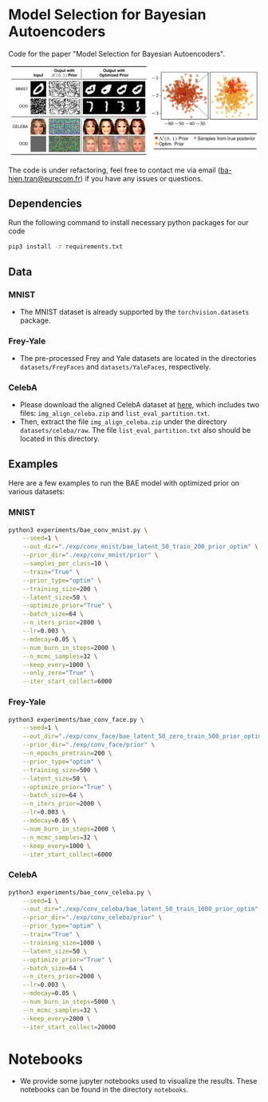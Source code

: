 # Model Selection for Bayesian Autoencoders

Code for the paper "Model Selection for Bayesian Autoencoders".

![](assets/figure.png)

The code is under refactoring, feel free to contact me via email ([ba-hien.tran@eurecom.fr](ba-hien.tran@eurecom.fr)) if you have any issues or questions.

## Dependencies
Run the following command to install necessary python packages for our code

```bash
pip3 install -r requirements.txt
```

## Data

### MNIST
* The MNIST dataset is already supported by the `torchvision.datasets` package.
### Frey-Yale
* The pre-processed Frey and Yale datasets are located in the directories `datasets/FreyFaces` and `datasets/YaleFaces`, respectively.
### CelebA
* Please download the aligned CelebA dataset at [here](http://mmlab.ie.cuhk.edu.hk/projects/CelebA.html), which includes two files: `img_align_celeba.zip` and `list_eval_partition.txt`.
* Then, extract the file `img_align_celeba.zip` under the directory `datasets/celeba/raw`.  The file `list_eval_partition.txt` also should be located in this directory.

## Examples

Here are a few examples to run the BAE model with optimized prior on various datasets:

### MNIST
```bash
python3 experiments/bae_conv_mnist.py \
    --seed=1 \
    --out_dir="./exp/conv_mnist/bae_latent_50_train_200_prior_optim" \
    --prior_dir="./exp/conv_mnist/prior" \
    --samples_per_class=10 \
    --train="True" \
    --prior_type="optim" \
    --training_size=200 \
    --latent_size=50 \
    --optimize_prior="True" \
    --batch_size=64 \
    --n_iters_prior=2000 \
    --lr=0.003 \
    --mdecay=0.05 \
    --num_burn_in_steps=2000 \
    --n_mcmc_samples=32 \
    --keep_every=1000 \
    --only_zero="True" \
    --iter_start_collect=6000
```

### Frey-Yale
```bash
python3 experiments/bae_conv_face.py \
    --seed=1 \
    --out_dir="./exp/conv_face/bae_latent_50_zero_train_500_prior_optim" \
    --prior_dir="./exp/conv_face/prior" \
    --n_epochs_pretrain=200 \
    --prior_type="optim" \
    --training_size=500 \
    --latent_size=50 \
    --optimize_prior="True" \
    --batch_size=64 \
    --n_iters_prior=2000 \
    --lr=0.003 \
    --mdecay=0.05 \
    --num_burn_in_steps=2000 \
    --n_mcmc_samples=32 \
    --keep_every=1000 \
    --iter_start_collect=6000
```

### CelebA
```bash
python3 experiments/bae_conv_celeba.py \
    --seed=1 \
    --out_dir="./exp/conv_celeba/bae_latent_50_train_1000_prior_optim" \
    --prior_dir="./exp/conv_celeba/prior" \
    --prior_type="optim" \
    --train="True" \
    --training_size=1000 \
    --latent_size=50 \
    --optimize_prior="True" \
    --batch_size=64 \
    --n_iters_prior=2000 \
    --lr=0.003 \
    --mdecay=0.05 \
    --num_burn_in_steps=5000 \
    --n_mcmc_samples=32 \
    --keep_every=2000 \
    --iter_start_collect=20000
```

# Notebooks
* We provide some jupyter notebooks used to visualize the results.
These notebooks can be found in the directory `notebooks`.
